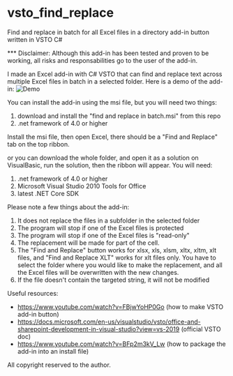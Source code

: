 # vsto_find_replace
Find and replace in batch for all Excel files in a directory add-in button written in VSTO C#

*** Disclaimer: Although this add-in has been tested and proven to be working, all risks and responsabilities go to the user of the add-in.

I made an Excel add-in with C# VSTO that can find and replace text across multiple Excel files in batch in a selected folder. 
Here is a demo of the add-in:
![Demo](demo.gif)

You can install the add-in using the msi file, but you will need two things:
1) download and install the "find and replace in batch.msi" from this repo
2) .net framework of 4.0 or higher

Install the msi file, then open Excel, there should be a "Find and Replace" tab on the top ribbon. 

or you can download the whole folder, and open it as a solution on VisualBasic, run the solution, then the ribbon will appear. You will need:
1)  .net framework of 4.0 or higher
2) Microsoft Visual Studio 2010 Tools for Office
3) latest .NET Core SDK

Please note a few things about the add-in:
1) It does not replace the files in a subfolder in the selected folder
2) The program will stop if one of the Excel files is protected
3) The program will stop if one of the Excel files is "read-only"
4) The replacement will be made for part of the cell.
5) The "Find and Replace" button works for xlsx, xls, xlsm, xltx, xltm, xlt files, and "Find and Replace XLT" works for xlt files only. You have to select the folder where you would like to make the replacement, and all the Excel files will be overwritten with the new changes.
6) If the file doesn't contain the targeted string, it will not be modified

Useful resources:
- https://www.youtube.com/watch?v=FBjwYoHP0Go (how to make VSTO add-in button)
- https://docs.microsoft.com/en-us/visualstudio/vsto/office-and-sharepoint-development-in-visual-studio?view=vs-2019 (official VSTO doc)
- https://www.youtube.com/watch?v=BFp2m3kV_Lw (how to package the add-in into an install file)


All copyright reserved to the author.

